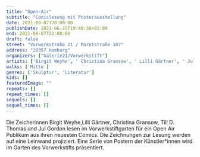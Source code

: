 ```yaml
---
title: "Open-Air"
subtitle: "Comiclesung mit Posterausstellung"
date: 2021-08-07T20:00:00
publishDate: 2021-06-25T19:40:36+02:00
end: 2021-08-07T22:00:00
draft: false
street: "Vorwerkstraße 21 / Marktstraße 107"
address: "20357 Hamburg"
organizers: ["Galerie21/Vorwerkstift"]
artists: ['Birgit Weyhe', ' Christina Gransow', ' Lilli Gärtner', ' Jul Gordon', 'Till D. Thomas']
walks: ['Mitte']
genres: ['Skulptur', 'Literatur']
kids: []
featuredImage: ""
repeats: []
repeat_times: []
sequels: []
sequel_times: []
---
```


Die  Zeicherinnen Birgit Weyhe,Lilli Gärtner, Christina Gransow, Till D. Thomas und Jul Gordon lesen im Vorwerkstiftgarten für ein Open Air Publikum aus ihren neuesten Comics. Die Zeichnungen zur Lesung werden auf eine Leinwand projiziert. Eine Serie von  Postern der Künstler\*innen wird  im Garten des Vorwerkstifts präsentiert.